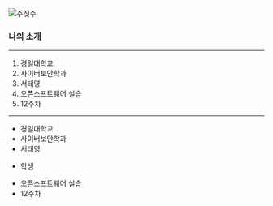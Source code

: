 ![주짓수](https://user-images.githubusercontent.com/64595510/84392951-f6ad0600-ac35-11ea-9bb8-1861fbbbd0c1.jpg)
### 나의 소개
***
1. 경일대학교
2. 사이버보안학과
3. 서태영
4. 오픈소프트웨어 실습
5. 12주차

***

- 경일대학교
- 사이버보안학과
- 서태영
* 학생
- 오픈소프트웨어 실습
- 12주차
